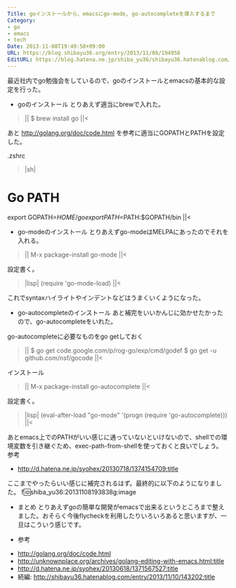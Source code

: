 ```yaml
---
Title: goインストールから、emacsにgo-mode, go-autocompleteを導入するまで
Category:
- go
- emacs
- tech
Date: 2013-11-08T19:49:58+09:00
URL: https://blog.shibayu36.org/entry/2013/11/08/194958
EditURL: https://blog.hatena.ne.jp/shiba_yu36/shibayu36.hatenablog.com/atom/entry/12921228815712184376
---
```


最近社内でgo勉強会をしているので、goのインストールとemacsの基本的な設定を行った。

* goのインストール
とりあえず適当にbrewで入れた。

>||
$ brew install go
||<

あと http://golang.org/doc/code.html を参考に適当にGOPATHとPATHを設定した。

.zshrc
>|sh|
# Go PATH
export GOPATH=$HOME/go
export PATH=$PATH:$GOPATH/bin
||<

* go-modeのインストール
とりあえずgo-modeはMELPAにあったのでそれを入れる。

>||
M-x package-install go-mode
||<

設定書く。
>|lisp|
(require 'go-mode-load)
||<

これでsyntaxハイライトやインデントなどはうまくいくようになった。

* go-autocompleteのインストール
あと補完をいいかんじに効かせたかったので、go-autocompleteをいれた。

go-autocompleteに必要なものをgo getしておく
>||
$ go get code.google.com/p/rog-go/exp/cmd/godef
$ go get -u github.com/nsf/gocode
||<

インストール
>||
M-x package-install go-autocomplete
||<

設定書く。
>|lisp|
(eval-after-load "go-mode"
  '(progn
     (require 'go-autocomplete)))
||<

あとemacs上でのPATHがいい感じに通っていないといけないので、shellでの環境変数を引き継ぐため、exec-path-from-shellを使っておくと良いでしょう。
参考
- http://d.hatena.ne.jp/syohex/20130718/1374154709:title


ここまでやったらいい感じに補完されるはず。最終的に以下のようになりました。
f:id:shiba_yu36:20131108193838g:image

* まとめ
とりあえずgoの簡単な開発がemacsで出来るというところまで整えました。おそらく今後flycheckを利用したりいろいろあると思いますが、一旦はこういう感じです。

* 参考
- http://golang.org/doc/code.html
- http://unknownplace.org/archives/golang-editing-with-emacs.html:title
- http://d.hatena.ne.jp/syohex/20130618/1371567527:title
- 続編: http://shibayu36.hatenablog.com/entry/2013/11/10/143202:title
